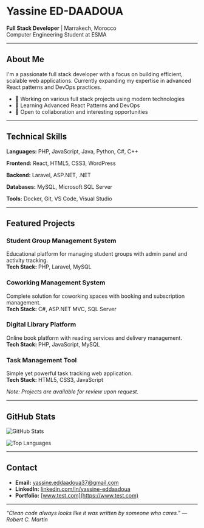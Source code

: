 # Yassine ED-DAADOUA

**Full Stack Developer** | Marrakech, Morocco  
Computer Engineering Student at ESMA

---

## About Me

I'm a passionate full stack developer with a focus on building efficient, scalable web applications. Currently expanding my expertise in advanced React patterns and DevOps practices.

- 🔭 Working on various full stack projects using modern technologies
- 🌱 Learning Advanced React Patterns and DevOps
- 💼 Open to collaboration and interesting opportunities

---

## Technical Skills

**Languages:** PHP, JavaScript, Java, Python, C#, C++

**Frontend:** React, HTML5, CSS3, WordPress

**Backend:** Laravel, ASP.NET, .NET

**Databases:** MySQL, Microsoft SQL Server

**Tools:** Docker, Git, VS Code, Visual Studio

---

## Featured Projects

### Student Group Management System
Educational platform for managing student groups with admin panel and activity tracking.  
**Tech Stack:** PHP, Laravel, MySQL

### Coworking Management System
Complete solution for coworking spaces with booking and subscription management.  
**Tech Stack:** C#, ASP.NET MVC, SQL Server

### Digital Library Platform
Online book platform with reading services and delivery management.  
**Tech Stack:** PHP, JavaScript, MySQL

### Task Management Tool
Simple yet powerful task tracking web application.  
**Tech Stack:** HTML5, CSS3, JavaScript

*Note: Projects are available for review upon request.*

---

## GitHub Stats

![GitHub Stats](https://github-readme-stats.vercel.app/api?username=yassineED7&show_icons=true&theme=default&include_all_commits=true&count_private=true)

![Top Languages](https://github-readme-stats.vercel.app/api/top-langs/?username=yassineED7&layout=compact&langs_count=6&theme=default)

---

## Contact

- **Email:** yassine.eddaadoua37@gmail.com
- **LinkedIn:** [linkedin.com/in/yassine-eddaadoua](https://linkedin.com/in/yassine-eddaadoua)
- **Portfolio:** [www.test.com](https://www.test.com)

---

*"Clean code always looks like it was written by someone who cares." — Robert C. Martin*
